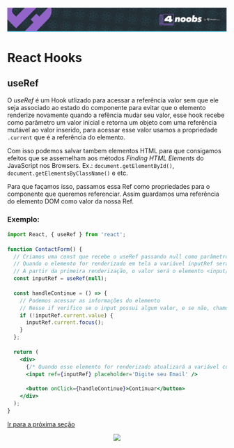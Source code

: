 <p align="center">
  <a href="https://github.com/he4rt/4noobs" target="_blank">
    <img src="../../assets/global/header-4noobs.svg">
  </a>
</p>

# React Hooks

## useRef

O _useRef_ é um Hook utlizado para acessar a referência valor sem que ele seja associado ao estado do componente para evitar que o elemento renderize novamente quando a refência mudar seu valor, esse hook recebe como parâmetro um valor inicial e retorna um objeto com uma referência mutável ao valor inserido, para acessar esse valor usamos a propriedade `.current` que é a referência do elemento.

Com isso podemos salvar tambem elementos HTML para que consigamos efeitos que se assemelham aos métodos _Finding HTML Elements_ do JavaScript nos Browsers.
Ex.: `document.getElementById()`, `document.getElementsByClassName()` e etc.

Para que façamos isso, passamos essa Ref como propriedades para o componente que queremos referenciar. Assim guardamos uma referência do elemento DOM como valor da nossa Ref.

### Exemplo:

```jsx
import React, { useRef } from 'react';

function ContactForm() {
  // Criamos uma const que recebe o useRef passando null como parâmetro inicial
  // Quando o elemento for renderizado em tela a variável inputRef será atualizada
  // A partir da primeira renderização, o valor será o elemento <input/>
  const inputRef = useRef(null);

  const handleContinue = () => {
    // Podemos acessar as informações do elemento
    // Nesse if verifico se o input possui algum valor, e se não, chamo a função focus
    if (!inputRef.current.value) {
      inputRef.current.focus();
    }
  };

  return (
    <div>
      {/* Quando esse elemento for renderizado atualizará a variável com a sua referência */}
      <input ref={inputRef} placeholder='Digite seu Email' />

      <button onClick={handleContinue}>Continuar</button>
    </div>
  );
}
```

[Ir para a próxima seção](./8.5-useReducer.md)

<p align="center">
  <a href="https://github.com/he4rt/4noobs" target="_blank">
    <img src="../../assets/global/footer-4noobs.svg" width="380">
  </a>
</p>